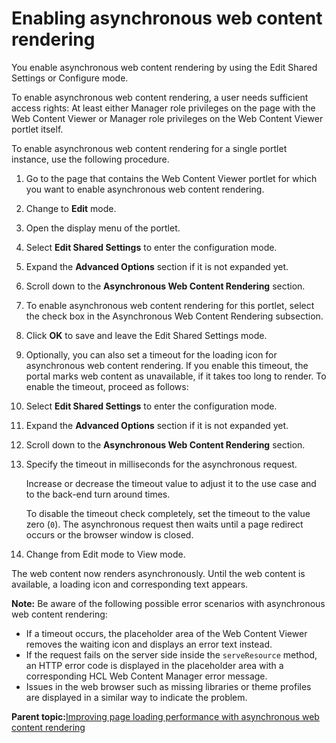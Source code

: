# Enabling asynchronous web content rendering

You enable asynchronous web content rendering by using the Edit Shared Settings or Configure mode.

To enable asynchronous web content rendering, a user needs sufficient access rights: At least either Manager role privileges on the page with the Web Content Viewer or Manager role privileges on the Web Content Viewer portlet itself.

To enable asynchronous web content rendering for a single portlet instance, use the following procedure.

1.  Go to the page that contains the Web Content Viewer portlet for which you want to enable asynchronous web content rendering.

2.  Change to **Edit** mode.

3.  Open the display menu of the portlet.

4.  Select **Edit Shared Settings** to enter the configuration mode.

5.  Expand the **Advanced Options** section if it is not expanded yet.

6.  Scroll down to the **Asynchronous Web Content Rendering** section.

7.  To enable asynchronous web content rendering for this portlet, select the check box in the Asynchronous Web Content Rendering subsection.

8.  Click **OK** to save and leave the Edit Shared Settings mode.

9.  Optionally, you can also set a timeout for the loading icon for asynchronous web content rendering. If you enable this timeout, the portal marks web content as unavailable, if it takes too long to render. To enable the timeout, proceed as follows:

10. Select **Edit Shared Settings** to enter the configuration mode.

11. Expand the **Advanced Options** section if it is not expanded yet.

12. Scroll down to the **Asynchronous Web Content Rendering** section.

13. Specify the timeout in milliseconds for the asynchronous request.

    Increase or decrease the timeout value to adjust it to the use case and to the back-end turn around times.

    To disable the timeout check completely, set the timeout to the value zero \(`0`\). The asynchronous request then waits until a page redirect occurs or the browser window is closed.

14. Change from Edit mode to View mode.


The web content now renders asynchronously. Until the web content is available, a loading icon and corresponding text appears.

**Note:** Be aware of the following possible error scenarios with asynchronous web content rendering:

-   If a timeout occurs, the placeholder area of the Web Content Viewer removes the waiting icon and displays an error text instead.
-   If the request fails on the server side inside the `serveResource` method, an HTTP error code is displayed in the placeholder area with a corresponding HCL Web Content Manager error message.
-   Issues in the web browser such as missing libraries or theme profiles are displayed in a similar way to indicate the problem.

**Parent topic:**[Improving page loading performance with asynchronous web content rendering](../wcm/wcm_config_asynch_wcm_rendr.md)

